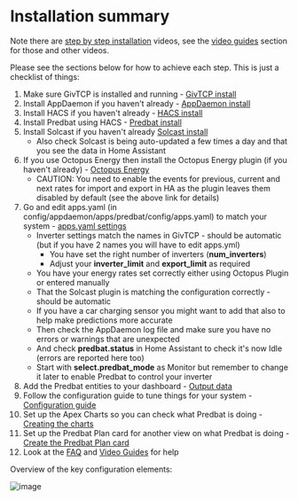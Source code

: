 # Installation summary

Note there are [step by step installation](video-guides.md#basic-installation) videos, see the [video guides](video-guides.md) section for those and other videos.

Please see the sections below for how to achieve each step. This is just a checklist of things:

1. Make sure GivTCP is installed and running - [GivTCP install](install.md#givtcp-install)
2. Install AppDaemon if you haven't already  - [AppDaemon install](install.md#appdaemon-install)
3. Install HACS if you haven't already - [HACS install](install.md#hacs-install)
4. Install Predbat using HACS - [Predbat install](install.md#predbat-install)
5. Install Solcast if you haven't already [Solcast install](install.md#solcast-install)
    - Also check Solcast is being auto-updated a few times a day and that you see the data in Home Assistant
6. If you use Octopus Energy then install the Octopus Energy plugin (if you haven't already)  - [Octopus Energy](install.md#octopus-energy)
    - CAUTION: You need to enable the events for previous, current and next rates for import and export in HA as the plugin leaves them disabled by default (see the above link for details)
8. Go and edit apps.yaml (in config/appdaemon/apps/predbat/config/apps.yaml) to match your system - [apps.yaml settings](config-yml-settings.md)
    - Inverter settings match the names in GivTCP -  should be automatic (but if you have 2 names you will have to edit apps.yml)
        - You have set the right number of inverters (**num_inverters**)
        - Adjust your **inverter_limit** and **export_limit** as required
    - You have your energy rates set correctly either using Octopus Plugin or entered manually
    - That the Solcast plugin is matching the configuration correctly - should be automatic
    - If you have a car charging sensor you might want to add that also to help make predictions more accurate
    - Then check the AppDaemon log file and make sure you have no errors or warnings that are unexpected
    - And check **predbat.status** in Home Assistant to check it's now Idle (errors are reported here too)
    - Start with **select.predbat_mode** as Monitor but remember to change it later to enable Predbat to control your inverter
9. Add the Predbat entities to your dashboard  - [Output data](output-data.md)
10. Follow the configuration guide to tune things for your system  - [Configuration guide](configuration-guide.md)
11. Set up the Apex Charts so you can check what Predbat is doing - [Creating the charts](creating-charts.md)
12. Set up the Predbat Plan card for another view on what Predbat is doing - [Create the Predbat Plan card](predbat-plan-card.md)
13. Look at the [FAQ](faq.md) and [Video Guides](video-guides.md) for help

Overview of the key configuration elements:

![image](https://github.com/springfall2008/batpred/assets/48591903/7c9350e0-2b6d-49aa-8f61-93d0547ae6d0)
